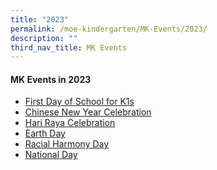 ```yaml
---
title: "2023"
permalink: /moe-kindergarten/MK-Events/2023/
description: ""
third_nav_title: MK Events
---
```

#### MK Events in 2023
<ul>
	<li><a href="https://www.temasekpri.moe.edu.sg/mk-photos/day-one-of-school">First Day of School for K1s</a></li>
	<li><a href="https://www.temasekpri.moe.edu.sg/mk-photos/chinese-new-year-celebrations">Chinese New Year Celebration</a></li>
	<li><a href="https://www.temasekpri.moe.edu.sg/mk-photos/hari-raya-celebrations/">Hari Raya Celebration</a></li>
	<li><a href="https://www.temasekpri.moe.edu.sg/mk-photos/earth-day">Earth Day</a></li>
		<li><a href="https://www.temasekpri.moe.edu.sg/mk-photos/racial-harmony-day/">Racial Harmony Day</a></li>
			<li><a href="https://www.temasekpri.moe.edu.sg/mk-photos/national-day-celebrations/">National Day</a></li>
</ul>